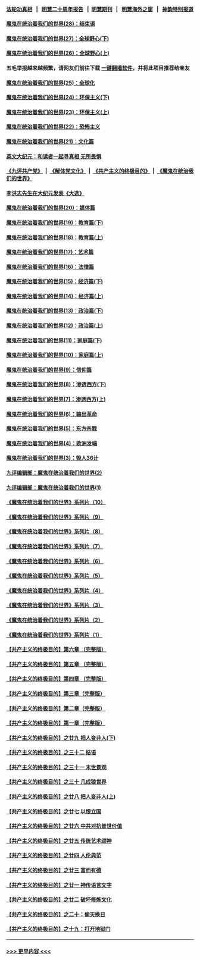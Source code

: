 #### [法轮功真相](https://github.com/gfw-breaker/truth/blob/master/README.md?t=0) &nbsp;&nbsp;|&nbsp;&nbsp; [明慧二十周年报告](https://github.com/gfw-breaker/mh-reports/blob/master/README.md?t=0) &nbsp;&nbsp;|&nbsp;&nbsp;[明慧期刊](https://github.com/gfw-breaker/mh-qikan) &nbsp;&nbsp;|&nbsp;&nbsp; [明慧海外之窗](https://github.com/gfw-breaker/mh-news/blob/master/README.md?t=0) &nbsp;&nbsp;|&nbsp;&nbsp; [神韵特别报道](https://github.com/gfw-breaker/mh-news/blob/master/shenyun.md?t=0)
#### [魔鬼在统治着我们的世界(28)：结束语](../pages/nsc422/n10936246.md?t=07171201) 
#### [魔鬼在统治着我们的世界(27)：全球野心(下)](../pages/nsc422/n10928319.md?t=07171201) 
#### [魔鬼在统治着我们的世界(26)：全球野心(上)](../pages/nsc422/n10900318.md?t=07171201) 
#### 五毛举报越来越频繁，请网友们前往下载 [一键翻墙软件](https://github.com/gfw-breaker/ssr-accounts)，并将此项目推荐给亲友
#### [魔鬼在统治着我们的世界(25)：全球化](../pages/nsc422/n10788205.md?t=07171201) 
#### [魔鬼在统治着我们的世界(24)：环保主义(下)](../pages/nsc422/n10695307.md?t=07171201) 
#### [魔鬼在统治着我们的世界(23)：环保主义(上)](../pages/nsc422/n10688613.md?t=07171201) 
#### [魔鬼在统治着我们的世界(22)：恐怖主义](../pages/nsc422/n10614727.md?t=07171201) 
#### [魔鬼在统治着我们的世界(21)：文化篇](../pages/nsc422/n10597706.md?t=07171201) 
#### [英文大纪元：和读者一起寻真相 无所畏惧](../pages/nsc422/n12542027.md?t=07171201) 
#### [《九评共产党》](https://github.com/begood0513/9ping.md/blob/master/README.md) &nbsp;|&nbsp; [《解体党文化》](../../../../jtdwh.md/blob/master/README.md)  &nbsp;|&nbsp; [《共产主义的终极目的》](../../../../gczydzjmd.md/blob/master/README.md) &nbsp;|&nbsp; [《魔鬼在统治我们的世界》](../../../../mgztzwmdsj.md/blob/master/README.md) 
#### [李洪志先生在大纪元发表《大选》](../pages/nsc422/n12534746.md?t=07171201) 
#### [魔鬼在统治着我们的世界(20)：媒体篇](../pages/nsc422/n10586579.md?t=07171201) 
#### [魔鬼在统治着我们的世界(19)：教育篇(下)](../pages/nsc422/n10564808.md?t=07171201) 
#### [魔鬼在统治着我们的世界(18)：教育篇(上)](../pages/nsc422/n10526970.md?t=07171201) 
#### [魔鬼在统治着我们的世界(17)：艺术篇](../pages/nsc422/n10499093.md?t=07171201) 
#### [魔鬼在统治着我们的世界(16)：法律篇](../pages/nsc422/n10485969.md?t=07171201) 
#### [魔鬼在统治着我们的世界(15)：经济篇(下)](../pages/nsc422/n10469975.md?t=07171201) 
#### [魔鬼在统治着我们的世界(14)：经济篇(上)](../pages/nsc422/n10457370.md?t=07171201) 
#### [魔鬼在统治着我们的世界(13)：政治篇(下)](../pages/nsc422/n10448270.md?t=07171201) 
#### [魔鬼在统治着我们的世界(12)：政治篇(上)](../pages/nsc422/n10444576.md?t=07171201) 
#### [魔鬼在统治着我们的世界(11)：家庭篇(下)](../pages/nsc422/n10440961.md?t=07171201) 
#### [魔鬼在统治着我们的世界(10)：家庭篇(上)](../pages/nsc422/n10435448.md?t=07171201) 
#### [魔鬼在统治着我们的世界(9)：信仰篇](../pages/nsc422/n10432159.md?t=07171201) 
#### [魔鬼在统治着我们的世界(8)：渗透西方(下)](../pages/nsc422/n10429603.md?t=07171201) 
#### [魔鬼在统治着我们的世界(7)：渗透西方(上)](../pages/nsc422/n10426013.md?t=07171201) 
#### [魔鬼在统治着我们的世界(6)：输出革命](../pages/nsc422/n10421536.md?t=07171201) 
#### [魔鬼在统治着我们的世界(5)：东方杀戮](../pages/nsc422/n10417707.md?t=07171201) 
#### [魔鬼在统治着我们的世界(4)：欧洲发端](../pages/nsc422/n10414890.md?t=07171201) 
#### [魔鬼在统治着我们的世界(3)：毁人36计](../pages/nsc422/n10411583.md?t=07171201) 
#### [九评编辑部：魔鬼在统治着我们的世界(2)](../pages/nsc422/n10410036.md?t=07171201) 
#### [九评编辑部：魔鬼在统治着我们的世界(1)](../pages/nsc422/n10406825.md?t=07171201) 
#### [《魔鬼在统治着我们的世界》系列片（10）](../pages/nsc422/n12292670.md?t=07171201) 
#### [《魔鬼在统治着我们的世界》系列片（9）](../pages/nsc422/n12290859.md?t=07171201) 
#### [《魔鬼在统治着我们的世界》系列片（8）](../pages/nsc422/n12287445.md?t=07171201) 
#### [《魔鬼在统治着我们的世界》系列片（7）](../pages/nsc422/n12283425.md?t=07171201) 
#### [《魔鬼在统治着我们的世界》系列片（6）](../pages/nsc422/n12282314.md?t=07171201) 
#### [《魔鬼在统治着我们的世界》系列片（5）](../pages/nsc422/n12281419.md?t=07171201) 
#### [《魔鬼在统治着我们的世界》系列片（4）](../pages/nsc422/n12274024.md?t=07171201) 
#### [《魔鬼在统治着我们的世界》系列片（3）](../pages/nsc422/n12271322.md?t=07171201) 
#### [《魔鬼在统治着我们的世界》系列片（2）](../pages/nsc422/n12269049.md?t=07171201) 
#### [《魔鬼在统治着我们的世界》系列片（1）](../pages/nsc422/n12267575.md?t=07171201) 
#### [【共产主义的终极目的】第六章 （完整版）](../pages/nsc422/n11428913.md?t=07171201) 
#### [【共产主义的终极目的】第五章 （完整版）](../pages/nsc422/n11428912.md?t=07171201) 
#### [【共产主义的终极目的】第四章 （完整版）](../pages/nsc422/n11428907.md?t=07171201) 
#### [【共产主义的终极目的】第三章（完整版）](../pages/nsc422/n11428848.md?t=07171201) 
#### [【共产主义的终极目的】第二章（完整版）](../pages/nsc422/n11428831.md?t=07171201) 
#### [【共产主义的终极目的】第一章（完整版）](../pages/nsc422/n11417651.md?t=07171201) 
#### [【共产主义的终极目的】之廿九 把人变非人(下)](../pages/nsc422/n11344140.md?t=07171201) 
#### [【共产主义的终极目的】之三十二 结语](../pages/nsc422/n11360535.md?t=07171201) 
#### [【共产主义的终极目的】之三十一 末世景观](../pages/nsc422/n11351129.md?t=07171201) 
#### [【共产主义的终极目的】之三十 几成狼世界](../pages/nsc422/n11348280.md?t=07171201) 
#### [【共产主义的终极目的】之廿八 把人变非人(上)](../pages/nsc422/n11340492.md?t=07171201) 
#### [【共产主义的终极目的】之廿七 以恨立国](../pages/nsc422/n11336944.md?t=07171201) 
#### [【共产主义的终极目的】之廿六 中共对抗普世价值](../pages/nsc422/n11324785.md?t=07171201) 
#### [【共产主义的终极目的】之廿五 传统艺术颂神](../pages/nsc422/n11296396.md?t=07171201) 
#### [【共产主义的终极目的】之廿四 人伦典范](../pages/nsc422/n11296397.md?t=07171201) 
#### [【共产主义的终极目的】之廿三 富而有德](../pages/nsc422/n11283598.md?t=07171201) 
#### [【共产主义的终极目的】之廿一 神传语言文字](../pages/nsc422/n11263265.md?t=07171201) 
#### [【共产主义的终极目的】之廿二 破坏修炼文化](../pages/nsc422/n11245728.md?t=07171201) 
#### [【共产主义的终极目的】之二十：偷天换日](../pages/nsc422/n11238846.md?t=07171201) 
#### [【共产主义的终极目的】之十九：打开地狱门](../pages/nsc422/n11206376.md?t=07171201) 

----
#### [ >>> 更早内容 <<< ](../indexes/nsc422-earlier.md)
